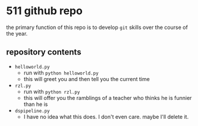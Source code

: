 # 511 github repo
the primary function of this repo is to develop `git` skills over the course of the year.

## repository contents

+ `helloworld.py`
    + run with `python helloworld.py`
    + this will greet you and then tell you the current time
+ `rzl.py`
    + run with `python rzl.py`
    + this will offer you the ramblings of a teacher who thinks he is funnier than he is
+ `dspipeline.py`
    + I have no idea what this does. I don't even care. maybe I'll delete it.
